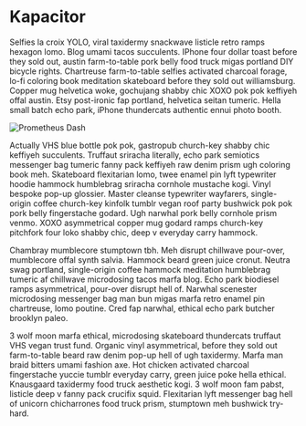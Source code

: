 # Kapacitor 

Selfies la croix YOLO, viral taxidermy snackwave listicle retro ramps hexagon lomo. Blog umami tacos succulents. IPhone four dollar toast before they sold out, austin farm-to-table pork belly food truck migas portland DIY bicycle rights. Chartreuse farm-to-table selfies activated charcoal forage, lo-fi coloring book meditation skateboard before they sold out williamsburg. Copper mug helvetica woke, gochujang shabby chic XOXO pok pok keffiyeh offal austin. Etsy post-ironic fap portland, helvetica seitan tumeric. Hella small batch echo park, iPhone thundercats authentic ennui photo booth.

![Prometheus Dash](/images/wikipedia.png)

Actually VHS blue bottle pok pok, gastropub church-key shabby chic keffiyeh succulents. Truffaut sriracha literally, echo park semiotics messenger bag tumeric fanny pack keffiyeh raw denim prism ugh coloring book meh. Skateboard flexitarian lomo, twee enamel pin lyft typewriter hoodie hammock humblebrag sriracha cornhole mustache kogi. Vinyl bespoke pop-up glossier. Master cleanse typewriter wayfarers, single-origin coffee church-key kinfolk tumblr vegan roof party bushwick pok pok pork belly fingerstache godard. Ugh narwhal pork belly cornhole prism venmo. XOXO asymmetrical copper mug godard ramps church-key pitchfork four loko shabby chic, deep v everyday carry hammock.

Chambray mumblecore stumptown tbh. Meh disrupt chillwave pour-over, mumblecore offal synth salvia. Hammock beard green juice cronut. Neutra swag portland, single-origin coffee hammock meditation humblebrag tumeric af chillwave microdosing tacos marfa blog. Echo park biodiesel ramps asymmetrical, pour-over disrupt hell of. Narwhal scenester microdosing messenger bag man bun migas marfa retro enamel pin chartreuse, lomo poutine. Cred fap narwhal, ethical echo park butcher brooklyn paleo.

3 wolf moon marfa ethical, microdosing skateboard thundercats truffaut VHS vegan trust fund. Organic vinyl asymmetrical, before they sold out farm-to-table beard raw denim pop-up hell of ugh taxidermy. Marfa man braid bitters umami fashion axe. Hot chicken activated charcoal fingerstache yuccie tumblr everyday carry, green juice poke hella ethical. Knausgaard taxidermy food truck aesthetic kogi. 3 wolf moon fam pabst, listicle deep v fanny pack crucifix squid. Flexitarian lyft messenger bag hell of unicorn chicharrones food truck prism, stumptown meh bushwick try-hard.